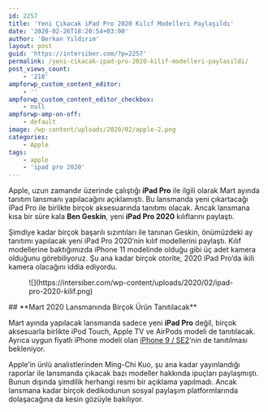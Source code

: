 ```yaml
---
id: 2257
title: 'Yeni Çıkacak iPad Pro 2020 Kılıf Modelleri Paylaşıldı'
date: '2020-02-26T18:20:54+03:00'
author: 'Berkan Yıldırım'
layout: post
guid: 'https://intersiber.com/?p=2257'
permalink: /yeni-cikacak-ipad-pro-2020-kilif-modelleri-paylasildi/
post_views_count:
    - '218'
ampforwp_custom_content_editor:
    - ''
ampforwp_custom_content_editor_checkbox:
    - null
ampforwp-amp-on-off:
    - default
image: /wp-content/uploads/2020/02/apple-2.png
categories:
    - Apple
tags:
    - apple
    - 'ipad pro 2020'
---
```


Apple, uzun zamandır üzerinde çalıştığı **iPad Pro** ile ilgili olarak Mart ayında tanıtım lansmanı yapılacağını açıklamıştı. Bu lansmanda yeni çıkartacağı iPad Pro ile birlikte birçok aksesuarında tanıtımı olacak. Ancak lansmana kısa bir süre kala **Ben Geskin**, yeni **iPad Pro 2020** kılıflarını paylaştı.

Şimdiye kadar birçok başarılı sızıntıları ile tanınan Geskin, önümüzdeki ay tanıtımı yapılacak yeni iPad Pro 2020’nin kılıf modellerini paylaştı. Kılıf modellerine baktığımızda iPhone 11 modelinde olduğu gibi üç adet kamera olduğunu görebiliyoruz. Şu ana kadar birçok otorite, 2020 iPad Pro’da ikili kamera olacağını iddia ediyordu.

<figure class="wp-block-image size-large">![](https://intersiber.com/wp-content/uploads/2020/02/ipad-pro-2020-kilif.png)</figure>## **Mart 2020 Lansmanında Birçok Ürün Tanıtılacak**

Mart ayında yapılacak lansmanda sadece yeni **iPad Pro** değil, birçok aksesuarla birlikte iPod Touch, Apple TV ve AirPods modeli de tanıtılacak. Ayrıca uygun fiyatlı iPhone modeli olan [iPhone 9 / SE2](https://intersiber.com/uygun-fiyatli-iphone-9-se-2-geliyor/)‘nin de tanıtılması bekleniyor.

Apple’in ünlü analistlerinden Ming-Chi Kuo, şu ana kadar yayınlandığı raporlar ile lansmanda çıkacak bazı modeller hakkında ipuçları paylaşmıştı. Bunun dışında şimdilik herhangi resmi bir açıklama yapılmadı. Ancak lansmana kadar birçok dedikodunun sosyal paylaşım platformlarında dolaşacağına da kesin gözüyle bakılıyor.